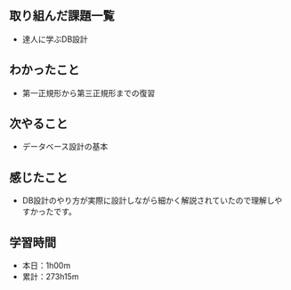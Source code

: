 ## 取り組んだ課題一覧
- 達人に学ぶDB設計
## わかったこと
- 第一正規形から第三正規形までの復習
## 次やること
- データベース設計の基本
## 感じたこと
- DB設計のやり方が実際に設計しながら細かく解説されていたので理解しやすかったです。
## 学習時間
- 本日：1h00m
- 累計：273h15m
